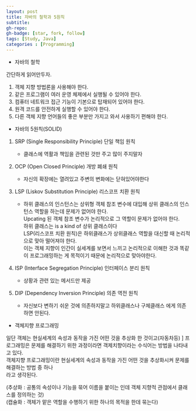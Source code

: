 ```yaml
---
layout: post
title: 자바의 철학과 5원칙
subtitle: 
gh-repo: 
gh-badge: [star, fork, follow]
tags: [Study, Java]
categories : [Programming]
---
```



* 자바의 철학

간단하게 읽어만두자.

1. 객체 지향 방법론을 사용해야 한다.
2. 같은 프로그램이 여러 운영 체제에서 실행될 수 있어야 한다.
3. 컴퓨터 네트워크 접근 기능이 기본으로 탑재되어 있어야 한다.
4. 원격 코드를 안전하게 실행할 수 있어야 한다.
5. 다른 객체 지향 언어들의 좋은 부분만 가지고 와서 사용하기 편해야 한다.


* 자바의 5원칙(SOLID)

1. SRP (Single Responsibility Principle) 단일 책임 원칙
    - 클래스에 역활과 책임을 관련된 것만 주고 많이 주지말자

2. OCP (Open Closed Principle) 개방 폐쇄 원칙
    - 자신의 확장에는 열려있고 주변의 변화에는 닫혀있어야한다

3. LSP (Liskov Substitution Principle) 리스코프 치환 원칙
    - 하위 클래스의 인스턴스는 상위형 객체 참조 변수에 대입해 상위 클래스의 인스턴스 역할을 하는데 문제가 없어야 한다.  
    Upcating 된 객체 참조 변수가 논리적으로 그 역할이 문제가 없어야 한다.  
    하위 클래스는 is a kind of 상위 클래스이다  
    LSP(리스코프 치환 원칙)은 하위클래스가 상위클래스 역할을 대신할 때 논리적으로 맞아 떨어져야 한다.  
    이는 객체 지향이 인간이 실세계를 보면서 느끼고 논리적으로 이해한 것과 똑같이 프로그래밍하는 게 목적이기 때문에 논리적으로 맞아야한다.

4. ISP (Interface Segregation Principle) 인터페이스 분리 원칙
    - 상황과 관련 있는 메서드만 제공

5. DIP (Dependency Inversion Principle) 의존 역전 원칙
    - 자신보다 변하기 쉬운 것에 의존하지말고 하위클래스나 구체클래스 에게 의존하면 안된다.


* 객체지향 프로그래밍

일단 객체는 현실세계의 속성과 동작을 가진 어떤 것을 추상화 한 것이고(자동차등)  ]
프로그래밍은 문제를 해결하기 위한 과정이라면 객제치향이라는 수식어는 방법을 나타내고 있다.  
객체지향 프로그래밍이란 현실세계의 속성과 동작을 가진 어떤 것을 추상화시켜 문제를 해결하는 방법 중 하나  
라고 생각된다.  

(추상화 : 공통의 속성이나 기능을 묶어 이름을 붙이는 인데 객체 지향적 관점에서 클래스를 정의하는 것)  
(캡슐화 : 객체가 맡은 역할을 수행하기 위한 하나의 목적을 한데 묶는다)  
